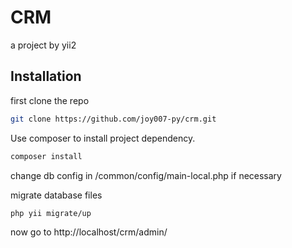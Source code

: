 # CRM

a project by yii2

## Installation

first clone the repo

```bash
git clone https://github.com/joy007-py/crm.git
```

Use composer to install project dependency.

```bash
composer install
```

change db config in /common/config/main-local.php if necessary

migrate database files

```bash
php yii migrate/up
```
now go to http://localhost/crm/admin/